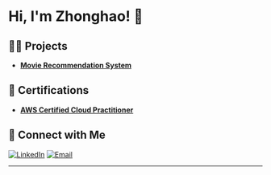 # Hi, I'm Zhonghao! 👋

## 🧑‍💻 Projects
- [**Movie Recommendation System**](https://github.com/z43zhang/movie-recommender)

## 📜 Certifications
- [**AWS Certified Cloud Practitioner**](https://www.credly.com/badges/d1d09b21-5a59-4503-9d14-ad13a3c0bd87)

## 🤳 Connect with Me

[![LinkedIn](https://img.shields.io/badge/LinkedIn-0A66C2?style=flat&logo=linkedin&logoColor=white&logoWidth=20)](https://www.linkedin.com/in/zhonghao-zhang-842677285/)
[![Email](https://img.shields.io/badge/Email-EA4335?style=flat&logo=gmail&logoColor=white&logoWidth=20)](mailto:z43zhang@gmail.com)


---
